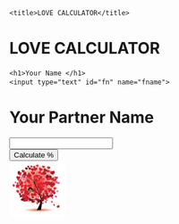 <!DOCTYPE html>
<html lang="en">
<head>
    <meta charset="UTF-8">
    <meta http-equiv="X-UA-Compatible" content="IE=edge">
    <meta name="viewport" content="width=device-width, initial-scale=1.0">
    <link rel="icon" href="favicon.ico">
<link rel="stylesheet" href="style.css">
<link rel="stylesheet"
href="https://fonts.googleapis.com/css?family=Crimson+Pro">





    <title>LOVE CALCULATOR</title>
</head>
<body>
    <div class="container-sm">
  <div class="cover">
      <h1>LOVE CALCULATOR</h1>
  </div>  
<div class="content">
 <form>   
<div class="leftDiv">
  
    <h1>Your Name </h1>
    <input type="text" id="fn" name="fname">


</div>
<div class="rightDiv">
    <h1>Your Partner Name </h1>
    <input type="text" id="ln" name="lname">

</div>
<div class="resultDiv">
    <input type="submit" value="Calculate %">
</div>

</form>
</div>
<script src="index.js"></script>
<div class="pc1">
    <img src="lc.png" alt="love tree" height="100" width="100">
</div>

</div>


</body>
</html>

